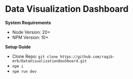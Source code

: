 # Data Visualization Dashboard

**System Requirements**

 - Node Version: 20+ 
 - NPM Version: 10+

**Setup Guide**
 - Clone Repo: `git clone https://github.com/ragib-mrb/DataVisualizationDashboard.git`
 - `npm i`
 - `npm run dev`
